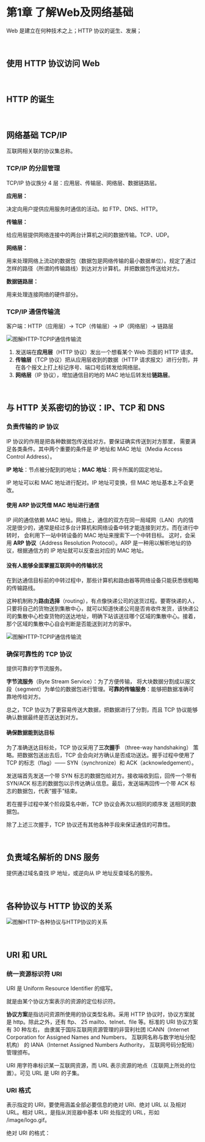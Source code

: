 # 第1章 了解Web及网络基础

Web 是建立在何种技术之上；HTTP 协议的诞生、发展；

​    

## 使用 HTTP 协议访问 Web

​    

## HTTP 的诞生

​    

## 网络基础 TCP/IP

互联网相关联的协议集总称。

### TCP/IP 的分层管理

TCP/IP 协议族分 4 层：应用层、传输层、网络层、数据链路层。

**应用层：**

决定向用户提供应用服务时通信的活动。如 FTP、DNS、HTTP。

**传输层：**

给应用层提供网络连接中的两台计算机之间的数据传输。TCP、UDP。

**网络层：**

用来处理网络上流动的数据包（数据包是网络传输的最小数据单位）。规定了通过怎样的路径（所谓的传输路线）到达对方计算机，并把数据包传送给对方。

**数据链路层：**

用来处理连接网络的硬件部分。

### TCP/IP 通信传输流

客户端：HTTP（应用层）-> TCP（传输层）-> IP（网络层）-> 链路层

![图解HTTP-TCPIP通信传输流](../img/图解HTTP-TCPIP通信传输流.png)

1. 发送端在**应用层**（HTTP 协议）发出一个想看某个 Web 页面的 HTTP 请求。
2. **传输层**（TCP 协议）把从应用层收到的数据（HTTP 请求报文）进行分割，并在各个报文上打上标记序号、端口号后转发给网络层。
3. **网络层**（IP 协议），增加通信目的地的 MAC 地址后转发给**链路层**。

​    

## 与 HTTP 关系密切的协议：IP、TCP 和 DNS

### 负责传输的 IP 协议

IP 协议的作用是把各种数据包传送给对方。要保证确实传送到对方那里， 需要满足各类条件。其中两个重要的条件是 IP 地址和 MAC 地址（Media Access Control Address）。

**IP 地址**：节点被分配到的地址；**MAC 地址**：网卡所属的固定地址。

IP 地址可以和 MAC 地址进行配对。IP 地址可变换，但 MAC 地址基本上不会更改。

#### 使用 ARP 协议凭借 MAC 地址进行通信

IP 间的通信依赖 MAC 地址。网络上，通信的双方在同一局域网（LAN）内的情况是很少的，通常是经过多台计算机和网络设备中转才能连接到对方。而在进行中转时， 会利用下一站中转设备的 MAC 地址来搜索下一个中转目标。 这时，会采用 **ARP 协议**（Address Resolution Protocol）。ARP 是一种用以解析地址的协议，根据通信方的 IP 地址就可以反查出对应的 MAC 地址。

#### 没有人能够全面掌握互联网中的传输状况

在到达通信目标前的中转过程中，那些计算机和路由器等网络设备只能获悉很粗略的传输路线。

这种机制称为**路由选择**（routing），有点像快递公司的送货过程。要寄快递的人，只要将自己的货物送到集散中心，就可以知道快递公司是否肯收件发货，该快递公司的集散中心检查货物的送达地址，明确下站该送往哪个区域的集散中心。接着，那个区域的集散中心自会判断是否能送到对方的家中。

![图解HTTP-TCPIP通信传输流](../img/图解HTTP-IP协议传输过程.png)

### 确保可靠性的 TCP 协议

提供可靠的字节流服务。

**字节流服务**（Byte Stream Service）：为了方便传输， 将大块数据分割成以报文段（segment）为单位的数据包进行管理。**可靠的传输服务**：能够把数据准确可靠地传给对方。

总之，TCP 协议为了更容易传送大数据，把数据进行了分割，而且 TCP 协议能够确认数据最终是否送达到对方。

#### 确保数据能到达目标

为了准确送达目标处，TCP 协议采用了**三次握手** （three-way handshaking） 策略。把数据包送出去后，TCP 会会向对方确认是否成功送达。握手过程中使用了 TCP 的标志（flag）—— SYN（synchronize）和 ACK（acknowledgement）。

发送端首先发送一个带 SYN 标志的数据包给对方。接收端收到后，回传一个带有 SYN/ACK 标志的数据包以示传达确认信息。最后，发送端再回传一个带 ACK 标志的数据包，代表“握手”结束。

若在握手过程中某个阶段莫名中断，TCP 协议会再次以相同的顺序发 送相同的数据包。

除了上述三次握手，TCP 协议还有其他各种手段来保证通信的可靠性。

​    

## 负责域名解析的 DNS 服务

提供通过域名查找 IP 地址，或逆向从 IP 地址反查域名的服务。

​    

## 各种协议与 HTTP 协议的关系

![图解HTTP-各种协议与HTTP协议的关系](../img/图解HTTP-各种协议与HTTP协议的关系.png)

​    

## URI 和 URL

### 统一资源标识符 URI

URI 是 Uniform Resource Identifier 的缩写。

就是由某个协议方案表示的资源的定位标识符。

**协议方案**是指访问资源所使用的协议类型名称。采用 HTTP 协议时，协议方案就是 http。除此之外，还有 ftp、 25 mailto、telnet、file 等。标准的 URI 协议方案有 30 种左右， 由隶属于国际互联网资源管理的非营利社团 ICANN（Internet Corporation for Assigned Names and Numbers， 互联网名称与数字地址分配机构） 的 IANA（Internet Assigned Numbers Authority， 互联网号码分配局） 管理颁布。

URI 用字符串标识某一互联网资源，而 URL 表示资源的地点（互联网上所处的位置）。可见 URL 是 URI 的子集。

### URI 格式

表示指定的 URI，要使用涵盖全部必要信息的绝对 URI、绝对 URL 以 及相对 URL。相对 URL，是指从浏览器中基本 URI 处指定的 URL，形如 /image/logo.gif。

绝对 URI 的格式：

